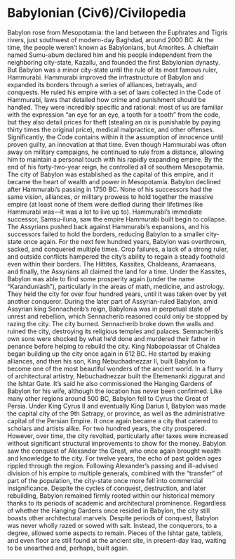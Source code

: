 # Babylonian (Civ6)/Civilopedia

Babylon rose from Mesopotamia: the land between the Euphrates and Tigris rivers, just southwest of modern-day Baghdad, around 2000 BC. At the time, the people weren’t known as Babylonians, but Amorites. A chieftain named Sumu-abum declared him and his people independent from the neighboring city-state, Kazallu, and founded the first Babylonian dynasty. But Babylon was a minor city-state until the rule of its most famous ruler, Hammurabi.
Hammurabi improved the infrastructure of Babylon and expanded its borders through a series of alliances, betrayals, and conquests. He ruled his empire with a set of laws collected in the Code of Hammurabi, laws that detailed how crime and punishment should be handled. They were incredibly specific and rational: most of us are familiar with the expression “an eye for an eye, a tooth for a tooth” from the code, but they also detail prices for theft (stealing an ox is punishable by paying thirty times the original price), medical malpractice, and other offenses. Significantly, the Code contains within it the assumption of innocence until proven guilty, an innovation at that time.
Even though Hammurabi was often away on military campaigns, he continued to rule from a distance, allowing him to maintain a personal touch with his rapidly expanding empire. By the end of his forty-two-year reign, he controlled all of southern Mesopotamia. The city of Babylon was established as the capital of this empire, and it became the heart of wealth and power in Mesopotamia.
Babylon declined after Hammurabi’s passing in 1750 BC. None of his successors had the same vision, alliances, or military prowess to hold together the massive empire (at least none of them were deified during their lifetimes like Hammurabi was—it was a lot to live up to). Hammurabi’s immediate successor, Samsu-iluna, saw the empire Hammurabi built begin to collapse. The Assyrians pushed back against Hammurabi’s expansions, and his successors failed to hold the borders, reducing Babylon to a smaller city-state once again.
For the next few hundred years, Babylon was overthrown, sacked, and conquered multiple times. Crop failures, a lack of a strong ruler, and outside conflicts hampered the city’s ability to regain a steady foothold even within their borders. The Hittites, Kassites, Chaldeans, Aramaeans, and finally, the Assyrians all claimed the land for a time. Under the Kassites, Babylon was able to find some prosperity again (under the name “Karanduniash”), particularly in the areas of math, medicine, and astrology. They held the city for over four hundred years, until it was taken over by yet another conqueror.
During the later part of Assyrian-ruled Babylon, amid Assyrian king Sennacherib’s reign, Babylonia was in perpetual state of unrest and rebellion, which Sennacherib reasoned could only be stopped by razing the city. The city burned. Sennacherib broke down the walls and ruined the city, destroying its religious temples and palaces. Sennacherib’s own sons were shocked by what he’d done and murdered their father in penance before helping to rebuild the city.
King Nabopolassar of Chaldea began building up the city once again in 612 BC. He started by making alliances, and then his son, King Nebuchadnezzar II, built Babylon to become one of the most beautiful wonders of the ancient world. In a flurry of architectural artistry, Nebuchadnezzar built the Etemenanki ziggurat and the Ishtar Gate. It’s said he also commissioned the Hanging Gardens of Babylon for his wife, although the location has never been confirmed.
Like many other regions around 500 BC, Babylon fell to Cyrus the Great of Persia. Under King Cyrus II and eventually King Darius I, Babylon was made the capital city of the 9th Satrapy, or province, as well as the administrative capital of the Persian Empire. It once again became a city that catered to scholars and artists alike. For two hundred years, the city prospered. However, over time, the city revolted, particularly after taxes were increased without significant structural improvements to show for the money.
Babylon saw the conquest of Alexander the Great, who once again brought wealth and knowledge to the city. For twelve years, the echo of past golden ages rippled through the region. Following Alexander’s passing and ill-advised division of his empire to multiple generals, combined with the “transfer” of part of the population, the city-state once more fell into commercial insignificance.
Despite the cycles of conquest, destruction, and later rebuilding, Babylon remained firmly rooted within our historical memory thanks to its periods of academic and architectural prominence. Regardless of whether the Hanging Gardens once resided in Babylon, the city still boasts other architectural marvels. Despite periods of conquest, Babylon was never wholly razed or sowed with salt. Instead, the conquerors, to a degree, allowed some aspects to remain. Pieces of the Ishtar gate, tablets, and even floor are still found at the ancient site, in present-day Iraq, waiting to be unearthed and, perhaps, built again.
